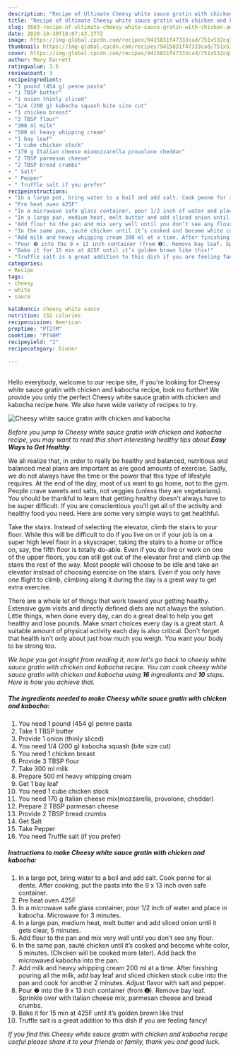 ```yaml
---
description: "Recipe of Ultimate Cheesy white sauce gratin with chicken and kabocha"
title: "Recipe of Ultimate Cheesy white sauce gratin with chicken and kabocha"
slug: 3683-recipe-of-ultimate-cheesy-white-sauce-gratin-with-chicken-and-kabocha
date: 2020-10-30T18:07:43.377Z
image: https://img-global.cpcdn.com/recipes/9415831f47333cad/751x532cq70/cheesy-white-sauce-gratin-with-chicken-and-kabocha-recipe-main-photo.jpg
thumbnail: https://img-global.cpcdn.com/recipes/9415831f47333cad/751x532cq70/cheesy-white-sauce-gratin-with-chicken-and-kabocha-recipe-main-photo.jpg
cover: https://img-global.cpcdn.com/recipes/9415831f47333cad/751x532cq70/cheesy-white-sauce-gratin-with-chicken-and-kabocha-recipe-main-photo.jpg
author: Mary Barrett
ratingvalue: 3.6
reviewcount: 3
recipeingredient:
- "1 pound (454 g) penne pasta"
- "1 TBSP butter"
- "1 onion thinly sliced"
- "1/4 (200 g) kabocha squash bite size cut"
- "1 chicken breast"
- "3 TBSP flour"
- "300 ml milk"
- "500 ml heavy whipping cream"
- "1 bay leaf"
- "1 cube chicken stock"
- "170 g Italian cheese mixmozzarella provolone cheddar"
- "2 TBSP parmesan cheese"
- "2 TBSP bread crumbs"
- " Salt"
- " Pepper"
- " Truffle salt if you prefer"
recipeinstructions:
- "In a large pot, bring water to a boil and add salt. Cook penne for al dente. After cooking, put the pasta into the 9 x 13 inch oven safe container."
- "Pre heat oven 425F"
- "In a microwave safe glass container, pour 1/2 inch of water and place in kabocha. Microwave for 3 minutes."
- "In a large pan, medium heat, melt butter and add sliced onion until it gets clear, 5 minutes."
- "Add flour to the pan and mix very well until you don’t see any flour."
- "In the same pan, sauté chicken until it’s cooked and become white color, 5 minutes. (Chicken will be cooked more later). Add back the microwaved kabocha into the pan."
- "Add milk and heavy whipping cream 200 ml at a time. After finishing pouring all the milk, add bay leaf and sliced chicken stock cube into the pan and cook for another 2 minutes. Adjust flavor with salt and pepper."
- "Pour ❼ into the 9 x 13 inch container (from ➊). Remove bay leaf. Sprinkle over with Italian cheese mix, parmesan cheese and bread crumbs."
- "Bake it for 15 min at 425F until it’s golden brown like this!"
- "Truffle salt is a great addition to this dish if you are feeling fancy!"
categories:
- Recipe
tags:
- cheesy
- white
- sauce

katakunci: cheesy white sauce 
nutrition: 152 calories
recipecuisine: American
preptime: "PT27M"
cooktime: "PT40M"
recipeyield: "2"
recipecategory: Dinner

---
```

<br>
Hello everybody, welcome to our recipe site, if you're looking for Cheesy white sauce gratin with chicken and kabocha recipe, look no further! We provide you only the perfect Cheesy white sauce gratin with chicken and kabocha recipe here. We also have wide variety of recipes to try.
<br>


![Cheesy white sauce gratin with chicken and kabocha](https://img-global.cpcdn.com/recipes/9415831f47333cad/751x532cq70/cheesy-white-sauce-gratin-with-chicken-and-kabocha-recipe-main-photo.jpg)

<i>Before you jump to Cheesy white sauce gratin with chicken and kabocha recipe, you may want to read this short interesting healthy tips about <strong>Easy Ways to Get Healthy</strong>.</i>

We all realize that, in order to really be healthy and balanced, nutritious and balanced meal plans are important as are good amounts of exercise. Sadly, we do not always have the time or the power that this type of lifestyle requires. At the end of the day, most of us want to go home, not to the gym. People crave sweets and salts, not veggies (unless they are vegetarians). You should be thankful to learn that getting healthy doesn't always have to be super difficult. If you are conscientious you'll get all of the activity and healthy food you need. Here are some very simple ways to get healthful.

Take the stairs. Instead of selecting the elevator, climb the stairs to your floor. While this will be difficult to do if you live on or if your job is on a super high level floor in a skyscraper, taking the stairs to a home or office on, say, the fifth floor is totally do-able. Even if you do live or work on one of the upper floors, you can still get out of the elevator first and climb up the stairs the rest of the way. Most people will choose to be idle and take an elevator instead of choosing exercise on the stairs. Even if you only have one flight to climb, climbing along it during the day is a great way to get extra exercise. 

There are a whole lot of things that work toward your getting healthy. Extensive gym visits and directly defined diets are not always the solution. Little things, when done every day, can do a great deal to help you get healthy and lose pounds. Make smart choices every day is a great start. A suitable amount of physical activity each day is also critical. Don't forget that health isn't only about just how much you weigh. You want your body to be strong too. 


<i>We hope you got insight from reading it, now let's go back to cheesy white sauce gratin with chicken and kabocha recipe. You can cook cheesy white sauce gratin with chicken and kabocha using <strong>16</strong> ingredients and <strong>10</strong> steps. Here is how you achieve that.
</i>

##### The ingredients needed to make Cheesy white sauce gratin with chicken and kabocha:

1. You need 1 pound (454 g) penne pasta
1. Take 1 TBSP butter
1. Provide 1 onion (thinly sliced)
1. You need 1/4 (200 g) kabocha squash (bite size cut)
1. You need 1 chicken breast
1. Provide 3 TBSP flour
1. Take 300 ml milk
1. Prepare 500 ml heavy whipping cream
1. Get 1 bay leaf
1. You need 1 cube chicken stock
1. You need 170 g Italian cheese mix(mozzarella, provolone, cheddar)
1. Prepare 2 TBSP parmesan cheese
1. Provide 2 TBSP bread crumbs
1. Get  Salt
1. Take  Pepper
1. You need  Truffle salt (if you prefer)


##### Instructions to make Cheesy white sauce gratin with chicken and kabocha:

1. In a large pot, bring water to a boil and add salt. Cook penne for al dente. After cooking, put the pasta into the 9 x 13 inch oven safe container.
1. Pre heat oven 425F
1. In a microwave safe glass container, pour 1/2 inch of water and place in kabocha. Microwave for 3 minutes.
1. In a large pan, medium heat, melt butter and add sliced onion until it gets clear, 5 minutes.
1. Add flour to the pan and mix very well until you don’t see any flour.
1. In the same pan, sauté chicken until it’s cooked and become white color, 5 minutes. (Chicken will be cooked more later). Add back the microwaved kabocha into the pan.
1. Add milk and heavy whipping cream 200 ml at a time. After finishing pouring all the milk, add bay leaf and sliced chicken stock cube into the pan and cook for another 2 minutes. Adjust flavor with salt and pepper.
1. Pour ❼ into the 9 x 13 inch container (from ➊). Remove bay leaf. Sprinkle over with Italian cheese mix, parmesan cheese and bread crumbs.
1. Bake it for 15 min at 425F until it’s golden brown like this!
1. Truffle salt is a great addition to this dish if you are feeling fancy!


<i>If you find this Cheesy white sauce gratin with chicken and kabocha recipe useful please share it to your friends or family, thank you and good luck.</i>
